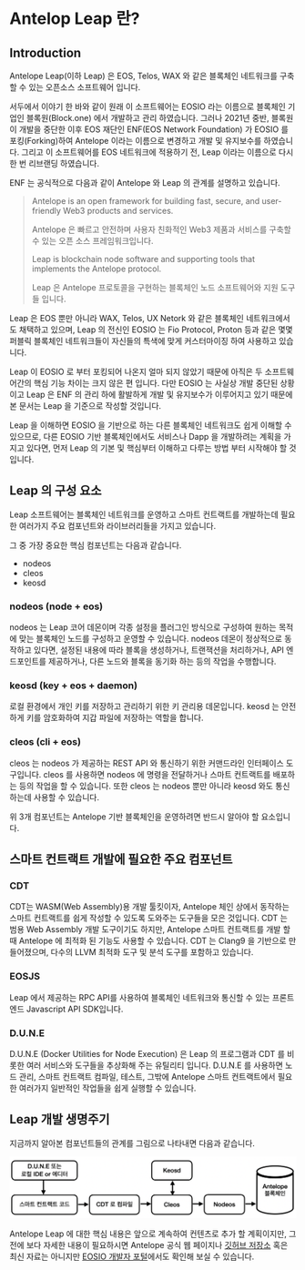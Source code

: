 # Antelop Leap 란?

## Introduction

Antelope Leap(이하 Leap) 은 EOS, Telos, WAX 와 같은 블록체인 네트워크를 구축할 수 있는 오픈소스 소프트웨어 입니다.&#x20;

서두에서 이야기 한 바와 같이 원래 이 소프트웨어는 EOSIO 라는 이름으로 블록체인 기업인 블록원(Block.one) 에서 개발하고 관리 하였습니다. 그러나 2021년 중반, 블록원이 개발을 중단한 이후 EOS 재단인 ENF(EOS Network Foundation) 가 EOSIO 를 포킹(Forking)하여 Antelope 이라는 이름으로 변경하고 개발 및 유지보수를 하였습니다. 그리고 이 소프트웨어를 EOS 네트워크에 적용하기 전, Leap 이라는 이름으로 다시 한 번 리브랜딩 하였습니다.

ENF 는 공식적으로 다음과 같이 Antelope 와 Leap 의 관계를 설명하고 있습니다.

> Antelope is an open framework for building fast, secure, and user-friendly Web3 products and services.
>
> Antelope 은 빠르고 안전하며 사용자 친화적인 Web3 제품과 서비스를 구축할 수 있는 오픈 소스 프레임워크입니다.
>
> Leap is blockchain node software and supporting tools that implements the Antelope protocol.
>
> Leap 은 Antelope 프로토콜을 구현하는 블록체인 노드 소프트웨어와 지원 도구들 입니다.

Leap 은 EOS 뿐만 아니라 WAX, Telos, UX Netork 와 같은 블록체인 네트워크에서도 채택하고 있으며, Leap 의 전신인 EOSIO 는 Fio Protocol, Proton 등과 같은 몇몇 퍼블릭 블록체인 네트워크들이 자신들의 특색에 맞게 커스터마이징 하여 사용하고 있습니다. &#x20;

Leap 이 EOSIO 로 부터 포킹되어 나온지 얼마 되지 않았기 때문에 아직은 두 소프트웨어간의 핵심 기능 차이는 크지 않은 편 입니다. 다만 EOSIO 는 사실상 개발 중단된 상황이고 Leap 은 ENF 의 관리 하에 활발하게 개발 및 유지보수가 이루어지고 있기 때문에 본 문서는 Leap 을 기준으로 작성할 것입니다.

Leap 을 이해하면 EOSIO 을 기반으로 하는 다른 블록체인 네트워크도 쉽게 이해할 수 있으므로, 다른 EOSIO 기반 블록체인에서도 서비스나 Dapp 을 개발하려는 계획을 가지고 있다면, 먼저 Leap 의 기본 및 핵심부터 이해하고 다루는 방법 부터 시작해야 할 것입니다.

## Leap 의 구성 요소

Leap 소프트웨어는 블록체인 네트워크를 운영하고 스마트 컨트랙트를 개발하는데 필요한 여러가지 주요 컴포넌트와 라이브러리들을 가지고 있습니다.

그 중 가장 중요한 핵심 컴포넌트는 다음과 같습니다.

* nodeos
* cleos
* keosd

### nodeos (node + eos)

nodeos 는 Leap 코어 데몬이며 각종 설정을 플러그인 방식으로 구성하여 원하는 목적에 맞는 블록체인 노드를 구성하고 운영할 수 있습니다. nodeos 데몬이 정상적으로 동작하고 있다면, 설정된 내용에 따라 블록을 생성하거나, 트랜잭션을 처리하거나, API 엔드포인트를 제공하거나, 다른 노드와 블록을 동기화 하는 등의 작업을 수행합니다.

### keosd (key + eos + daemon)

로컬 환경에서 개인 키를 저장하고 관리하기 위한 키 관리용 데몬입니다. keosd 는 안전하게 키를 암호화하여 지갑 파일에 저장하는 역할을 합니다.

### cleos (cli + eos)

cleos 는 nodeos 가 제공하는 REST API 와 통신하기 위한 커맨드라인 인터페이스 도구입니다. cleos 를 사용하면 nodeos 에 명령을 전달하거나 스마트 컨트랙트를 배포하는 등의 작업을 할 수 있습니다. 또한 cleos 는 nodeos 뿐만 아니라 keosd 와도 통신 하는데 사용할 수 있습니다.

위 3개 컴포넌트는 Antelope 기반 블록체인을 운영하려면 반드시 알아야 할 요소입니다.

## 스마트 컨트랙트 개발에 필요한 주요 컴포넌트

### CDT

CDT는 WASM(Web Assembly)용 개발 툴킷이자, Antelope 체인 상에서 동작하는 스마트 컨트랙트를 쉽게 작성할 수 있도록 도와주는 도구들을 모은 것입니다. CDT 는 범용 Web Assembly 개발 도구이기도 하지만, Antelope 스마트 컨트랙트를 개발 할 때 Antelope 에 최적화 된 기능도 사용할 수 있습니다. CDT 는 Clang9 을 기반으로 만들어졌으며, 다수의 LLVM 최적화 도구 및 분석 도구를 포함하고 있습니다.

### EOSJS

Leap 에서 제공하는 RPC API를 사용하여 블록체인 네트워크와 통신할 수 있는 프론트엔드 Javascript API SDK입니다.

### D.U.N.E

D.U.N.E (Docker Utilities for Node Execution) 은 Leap 의 프로그램과 CDT 를 비롯한 여러 서비스와 도구들을 추상화해 주는 유틸리티 입니다. D.U.N.E 를 사용하면 노드 관리, 스마트 컨트랙트 컴파일, 테스트, 그밖에 Antelope 스마트 컨트랙트에서 필요한 여러가지 일반적인 작업들을 쉽게 실행할 수 있습니다.

## Leap 개발 생명주기

지금까지 알아본 컴포넌트들의 관계를 그림으로 나타내면 다음과 같습니다.

![](<../.gitbook/assets/image (1).png>)

Antelope Leap 에 대한 핵심 내용은 앞으로 계속하여 컨텐츠로 추가 할 계획이지만, 그 전에 보다 자세한 내용이 필요하시면 Antelope 공식 웹 페이지나 [깃허브 저장소](https://github.com/AntelopeIO) 혹은 최신 자료는 아니지만 [EOSIO 개발자 포털](https://developers.eos.io/)에서도 확인해 보실 수 있습니다.
